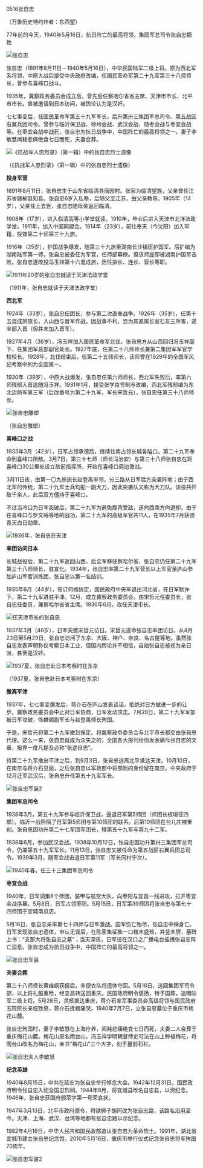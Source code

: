 0516张自忠

（万象历史特约作者：东西望）

77年前的今天，1940年5月16日，抗日阵亡的最高将领，集团军总司令张自忠牺牲

![张自忠](张自忠.jpg)

张自忠（1891年8月11日－1940年5月16日），中华民国陆军二级上将。原为西北军系将领，中原大战后接受中央政府改编，任国民革命军第二十九军第三十八师师长，曾参与喜峰口战斗。

1935年，冀察政务委员会成立后，曾先后任察哈尔省省主席、天津市市长、北平市市长。曾被邀请到日本访问，被舆论认为是汉奸。

七七事变后，任国民革命军第五十九军军长，后升第卅三集团军总司令、第五战区右翼兵团司令。曾参与临沂保卫战、徐州会战、武汉会战、随枣会战与枣宜会战等。在枣宜会战中战死，张自忠为抗日战争中，中国阵亡的最高将领之一。妻子李敏慧闻耗悲痛绝食七日而死，夫妻合葬。

![《抗战军人忠烈录》（第一辑）中的张自忠烈士遗像](《抗战军人忠烈录》（第一辑）中的张自忠烈士遗像.jpg)

（《抗战军人忠烈录》（第一辑）中的张自忠烈士遗像）

**投身军营**

1891年8月11日，张自忠生于山东省临清县唐园村。张家为临清望族，父亲曾任江苏省赣榆县知县。张自忠6岁入私塾，后随父至江苏，由父亲教导。1905年（14岁），父亲任上去世，张自忠随母亲返回临清。

1908年（17岁），进入临清高等小学堂就读。1910年，毕业后进入天津市北洋法政学堂。1911年，加入中国同盟会。1914年（23岁），前往奉天（今沈阳）加入军籍，投效第二十师第三十九旅。

1916年（25岁），护国战争爆发，随第三十九旅至湖南长沙镇压护国军。后扩编为湖南陆军第一师，张自忠被委任为军官，任师部幕僚。但该师旋即被湖南护国军击败。张自忠遂改投冯玉祥第十六混成旅，历任排长、连长、营长等职。

![1911年20岁的张自忠就读于天津法政学堂](1911年20岁的张自忠就读于天津法政学堂.jpg)

（1911年，张自忠就读于天津法政学堂）

**西北军**

1924年（33岁），张自忠任团长，参与第二次直奉战争。1926年（35岁），任第十五混成旅旅长，入山西与晋军作战。因战事不利，恐为其直属长官石友三所害，遂率部入晋（但并未加入晋军）。

1927年4月（36岁），冯玉祥加入国民革命军北伐，张自忠方从山西回归冯玉祥麾下，任集团军总部副官处长。1927年底，任第二十八师师长兼第二集团军军官学校校长。1928年，北伐结束后，任第二十五师师长，该师曾在1929年的全国军风纪考察中列为全国第一。

1930年（39岁），中原大战爆发，张自忠任第六师师长，西北军失败后，率第六师残部入晋追随冯玉祥。1931年1月，接受张学良节制与改编，西北军残部编为东北边防军第三军（后改番号为第二十九军，军长宋哲元），张自忠任第三十八师师长。

![张自忠雕塑](张自忠雕塑.jpg)

（张自忠雕塑）

**喜峰口之战**

1933年3月（42岁），日军占领承德后，继续往南占领长城各隘口。第二十九军奉命到喜峰口阻敌。3月7日，第三十七师（师长冯治安）与第三十八师张自忠在距喜峰口30公里处设立敌前指挥所，开始在喜峰口周边激战。

3月11日夜，由第一〇九旅旅长赵登禹率领，分三路从日军后方突袭阵地；由于西北军的传统，第二十九军士兵均配一副大刀，因此突袭队又称为大刀队。该役共歼敌千余人，此后双方僵持于喜峰口。

不过当冷口为日军突破后，第二十九军为避免腹背受敌，遂向西南方向退却。由于在喜峰口与罗文峪等地的战功，第二十九军的高级军官共11人，在1935年7月获颁青天白日勋章。

![1936年，张自忠在天津](1936年，张自忠在天津.jpg)

**率团访问日本**

长城战役后，第二十九军返回山西，后全军移驻察哈尔省，张自忠仍任第二十九军第三十八师师长，驻宣化。1934年，张自忠率第二十九军营长以上军官至庐山参加庐山军官训练团，张自忠以第一名结训。

1935年6月（44岁），签订何梅协定，国民政府中央军退出河北省，在日军默许下，第二十九军进驻平津。12月，成立冀察政务委员会，由宋哲元任委员长，张自忠任委员，兼察哈尔省省主席。1936年6月，改任天津市长。

![任天津市长的张自忠](任天津市长的张自忠.jpg)

1937年3月（46岁），日军突邀宋哲元访日。宋哲元遂命张自忠率团访日。从4月23日至5月29日，张自忠访问了东京、大阪、神户、奈良、名古屋等地。虽然张自忠发表声明称仅考察日本工业，但国内舆论并不相信，自始张自忠被视为亲日派，甚至是汉奸。

![1937夏，张自忠赴日本考察时在东京](1937夏，张自忠赴日本考察时在东京.jpg)

（1937夏，张自忠赴日本考察时在东京）

**撤离平津**

1937年，七七事变爆发后，蒋介石在庐山发表谈话，拒绝对日方做进一步的让步。冀察政务委员会中止对日军协商，日军发动攻击。7月28日，第二十九军军部被日军攻破，佟麟阁副军长与赵登禹师长殉国。

于是，宋哲元将第二十九军撤到保定。将冀察政务委员会与北平市长都交由张自忠代理。这么一来，张自忠就成为众矢之的，全国各大报刊纷纷发表痛斥张自忠的文章，报界一度凡提及必称“张逆自忠”。

待第二十九军撤出平津之后，到9月3日，张自忠逃离北平抵达天津。10月10日，在南京与蒋介石见面，之后张自忠以军政部中将部附的身份留在南京。中央政府于12月迁至武汉后，张自忠升任第五十九军军长。

![张自忠军装2](张自忠军装2.jpg)



**集团军总司令**

1938年3月，第五十九军参与临沂保卫战，逼退日军第5师团（师团长板垣征四郎）。临沂一战阻隔了日军第5师团与第10师团的联系。后第10师团在台儿庄被重创。张自忠因功升第二十七军团军团长，辖第五十九军与第九十二军。

1938年6月，参加武汉会战。1938年10月12日，张自忠因功升第卅三集团军总司令，仍兼第五十九军军长。11月13日，张自忠又被任命为第五战区右翼兵团总司令。1939年3月，随枣会战击退日军第11军（军长冈村宁次）。

![1940年春，任三十三集团军总司令](1940年春，任三十三集团军总司令.jpg)



**枣宜会战**

1940年，日军调集6个师团，装甲与航空大队，向枣阳与宜昌一线进攻，拉开枣宜会战序幕。5月8日，日军占领枣阳。5月15日，日军第39师团将张自忠与第七十四师围于宜城南瓜店。

5月16日，张自忠亲率第七十四师与日军激战。国军伤亡殆尽，张自忠中弹身亡。日军发现张自忠遗体，审认无误后，在陈家集征集一口棺木盛殓，并竖木牌，墓碑上书：“支那大将张自忠之墓”；当天深夜，日军设在汉口之广播电台插播张自忠阵亡消息。张自忠成为抗日战争中，中国阵亡的最高将领之一。

![张自忠军装](张自忠军装.jpg)

**夫妻合葬**

第三十八师师长黄维纲获报后，率便衣队将遗体夺回。5月18日，送回集团军司令部，以上将礼服重殓，经宜昌转送回重庆。民国政府明令褒扬，特予国葬，追赠陆军二级上将。5月28日，灵柩抵达重庆，蒋介石率军事委员会高级将领与国民政府五院院长亲临致祭，蒋介石抚棺痛哭。1940年7月7日，立张自忠墓位于重庆市梅花山麓。

张自忠殉国时，妻子李敏慧在上海疗养，闻耗悲痛绝食七日而死，夫妻二人合葬于重庆梅花山麓。梅花山原名雨台山，冯玉祥学明朝督师史可法在山上种植梅花，将雨台山改名为梅花山，亲书“梅花山”三个大字，刻于墓前石栏。

![张自忠夫人李敏慧](张自忠夫人李敏慧.png)

**纪念英雄**

1940年8月15日，中共在延安为张自忠举行悼念大会。1942年12月31日，国民政府明令张自忠入祀全国忠烈祠。1944年8月，将宜城县改名自忠县，以资纪念。1946年，张自忠获国府颁荣字第一号荣哀状。

1947年3月13日，北平市政府颁令，将铁狮子胡同改为张自忠路，该路名沿用至今。天津、上海、武汉、台湾等地都有张自忠路以示纪念。

1982年4月16日，中华人民共和国民政部追认张自忠为革命烈士。1991年，湖北省宜城市建立张自忠纪念馆。2010年5月16日，重庆市举行仪式纪念张自忠将军殉国70周年。

![张自忠军装2](张自忠墓.jpg)



